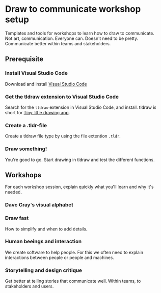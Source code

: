 # Draw to communicate workshop setup
Templates and tools for workshops to learn how to draw to communicate. Not art, communication. Everyone can. Doesn't need to be pretty. Communicate better within teams and stakeholders.

## Prerequisite

### Install Visual Studio Code

Download and install [Visual Studio Code](https://code.visualstudio.com/)

### Get the tldraw extension to Visual Studio Code

Search for the `tldraw` extension in Visual Studio Code, and install. tldraw is short for [Tiny little drawing app](https://www.tldraw.com/).

### Create a .tldr-file

Create a tldraw file type by using the file extention `.tldr`.

### Draw something!

You're good to go. Start drawing in tldraw and test the different functions.


## Workshops

For each workshop session, explain quickly what you'll learn and why it's needed.

### Dave Gray's visual alphabet

### Draw fast

How to simplify and when to add details.

### Human beeings and interaction

We create software to help people. For this we often need to explain interactions between people or people and machines.

### Storytelling and design critique

Get better at telling stories that communicate well. Within teams, to stakeholders and users.

